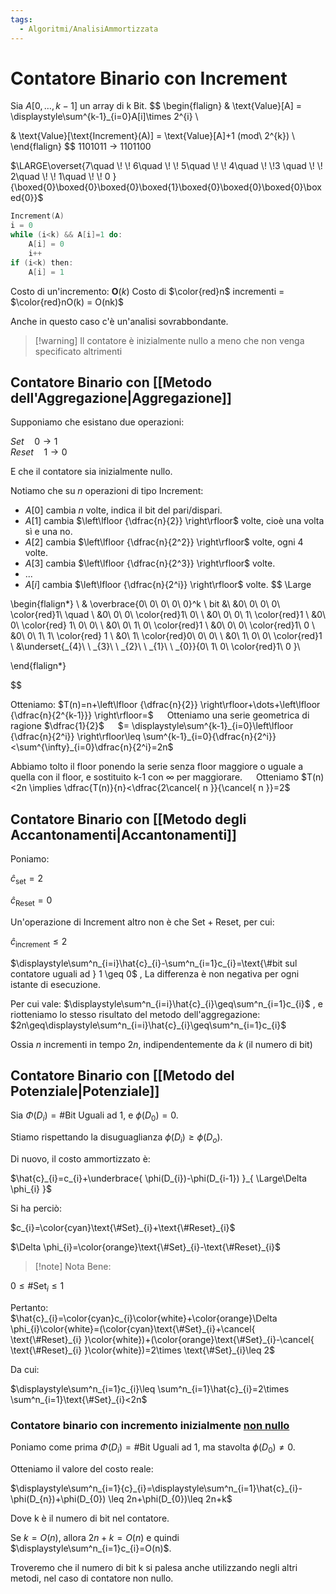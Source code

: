 ```yaml
---
tags:
  - Algoritmi/AnalisiAmmortizzata
---
```

# Contatore Binario con Increment

Sia $A[0,\dots ,k-1]$ un array di k Bit.
$$
\begin{flalign}
& \text{Value}[A] = \displaystyle\sum^{k-1}_{i=0}A[i]\times 2^{i} \\

& \text{Value}[\text{Increment}(A)] = \text{Value}[A]+1 (mod\ 2^{k}) \\
\end{flalign}
$$
1101011 $\to$ 1101100

$\LARGE\overset{7\quad \! \! 6\quad \! \! 5\quad \! \! 4\quad \! \!3 \quad \! \! 2\quad \! \! 1\quad \! \! 0 }{\boxed{0}\boxed{0}\boxed{0}\boxed{1}\boxed{0}\boxed{0}\boxed{0}\boxed{0}}$

```c
Increment(A)
i = 0
while (i<k) && A[i]=1 do:
	A[i] = 0
	i++
if (i<k) then:
	A[i] = 1
```

Costo di un'incremento: $\mathbf{O}(k)$
Costo di $\color{red}n$ incrementi = $\color{red}nO(k) = O(nk)$

Anche in questo caso c'è un'analisi sovrabbondante.

>[!warning] Il contatore è inizialmente nullo a meno che non venga specificato altrimenti

## Contatore Binario con [[Metodo dell'Aggregazione|Aggregazione]]

Supponiamo che esistano due operazioni:

$Set \quad 0 \longrightarrow 1$ </br>
$Reset \quad 1 \longrightarrow 0$ </br>

E che il contatore sia inizialmente nullo.

Notiamo che su $n$ operazioni di tipo $\text{Increment}$:
- $A[0]$ cambia $n$ volte, indica il bit del pari/dispari.
- $A[1]$ cambia $\left\lfloor {\dfrac{n}{2}} \right\rfloor$ volte, cioè una volta sì e una no.
- $A[2]$ cambia $\left\lfloor {\dfrac{n}{2^2}} \right\rfloor$ volte, ogni 4 volte.
- $A[3]$ cambia $\left\lfloor {\dfrac{n}{2^3}} \right\rfloor$ volte.
- ...
- $A[i]$ cambia $\left\lfloor {\dfrac{n}{2^i}} \right\rfloor$ volte.
$$ \Large

\begin{flalign*} \\
& \overbrace{0\ 0\ 0\ 0\ 0}^k \ bit &\\
&0\ 0\ 0\ 0\ \color{red}1\ \quad \\
&0\ 0\ 0\ \color{red}1\ 0\ \\
&0\ 0\ 0\ 1\ \color{red}1 \\
&0\ 0\ \color{red} 1\ 0\ 0\ \\
&0\ 0\ 1\ 0\ \color{red}1 \\
&0\ 0\ 0\ \color{red}1\ 0 \\
&0\ 0\ 1\ 1\ \color{red} 1 \\
&0\ 1\ \color{red}0\ 0\ 0\ \\
&0\ 1\ 0\ 0\ \color{red}1 \\
&\underset{_{4}\ \ _{3}\ \ _{2}\ \ _{1}\ \ _{0}}{0\ 1\ 0\ \color{red}1\ 0 }\\

\end{flalign*}

$$

Otteniamo:
$T(n)=n+\left\lfloor {\dfrac{n}{2}} \right\rfloor+\dots+\left\lfloor {\dfrac{n}{2^{k-1}}} \right\rfloor=$  
Otteniamo una serie geometrica di ragione $\dfrac{1}{2}$  
$= \displaystyle\sum^{k-1}_{i=0}\left\lfloor {\dfrac{n}{2^i}} \right\rfloor\leq \sum^{k-1}_{i=0}{\dfrac{n}{2^i}}<\sum^{\infty}_{i=0}\dfrac{n}{2^i}=2n$

Abbiamo tolto il floor ponendo la serie senza floor maggiore o uguale a quella con il floor, e sostituito k-1 con $\infty$ per maggiorare.  
Otteniamo $T(n)<2n \implies \dfrac{T(n)}{n}<\dfrac{2\cancel{ n }}{\cancel{ n }}=2$ 
<br>

## Contatore Binario con [[Metodo degli Accantonamenti|Accantonamenti]]

Poniamo:

$\hat{c}_{\text{set}}=2$  

$\hat{c}_{\text{Reset}}=0$  


Un'operazione di $\text{Increment}$ altro non è che $\text{Set}+\text{Reset}$, per cui: 

$\hat{c}_{\text{increment}}\leq 2$  


$\displaystyle\sum^n_{i=i}\hat{c}_{i}-\sum^n_{i=1}c_{i}=\text{\#bit sul contatore uguali ad } 1 \geq 0$ , La differenza è non negativa per ogni istante di esecuzione. 

Per cui vale: $\displaystyle\sum^n_{i=i}\hat{c}_{i}\geq\sum^n_{i=1}c_{i}$ , e riotteniamo lo stesso risultato del metodo dell'aggregazione: $2n\geq\displaystyle\sum^n_{i=i}\hat{c}_{i}\geq\sum^n_{i=1}c_{i}$ 


Ossia $n$ incrementi in tempo $2n$, indipendentemente da $k$  (il numero di bit) 


## Contatore Binario con [[Metodo del Potenziale|Potenziale]]

Sia $\Phi(D_{i})=\text{\#Bit Uguali ad }1$, e $\phi(D_{0})=0$.  

Stiamo rispettando la disuguaglianza $\phi (D_{i})\geq\phi(D_{o})$. 

Di nuovo, il costo ammortizzato è:

$\hat{c}_{i}=c_{i}+\underbrace{ \phi(D_{i})-\phi(D_{i-1}) }_{ \Large\Delta \phi_{i} }$ 

Si ha perciò: 

$c_{i}=\color{cyan}\text{\#Set}_{i}+\text{\#Reset}_{i}$ 

$\Delta \phi_{i}=\color{orange}\text{\#Set}_{i}-\text{\#Reset}_{i}$

>[!note] Nota Bene:  

$0\leq \text{\#Set}_{i}\leq 1$ 


Pertanto: 
$\hat{c}_{i}=\color{cyan}c_{i}\color{white}+\color{orange}\Delta \phi_{i}\color{white}=(\color{cyan}\text{\#Set}_{i}+\cancel{ \text{\#Reset}_{i} }\color{white})+(\color{orange}\text{\#Set}_{i}-\cancel{ \text{\#Reset}_{i} }\color{white})=2\times \text{\#Set}_{i}\leq 2$

Da cui: 

$\displaystyle\sum^n_{i=1}c_{i}\leq \sum^n_{i=1}\hat{c}_{i}=2\times \sum^n_{i=1}\text{\#Set}_{i}<2n$ 


### Contatore binario con incremento inizialmente <ins>non nullo</ins>

Poniamo come prima $\Phi(D_{i})=\text{\#Bit Uguali ad }1$, ma stavolta $\phi(D_{0})\neq0$. 

Otteniamo il valore del costo reale: 


$\displaystyle\sum^n_{i=1}{c}_{i}=\displaystyle\sum^n_{i=1}\hat{c}_{i}-\phi(D_{n})+\phi(D_{0}) \leq 2n+\phi(D_{0})\leq 2n+k$ 

Dove k è il numero di bit nel contatore. 

Se $k=O(n)$, allora $2n+k=O(n)$ e quindi $\displaystyle\sum^n_{i=1}c_{i}=O(n)$. 


Troveremo che il numero di bit k si palesa anche utilizzando negli altri metodi, nel caso di contatore non nullo.